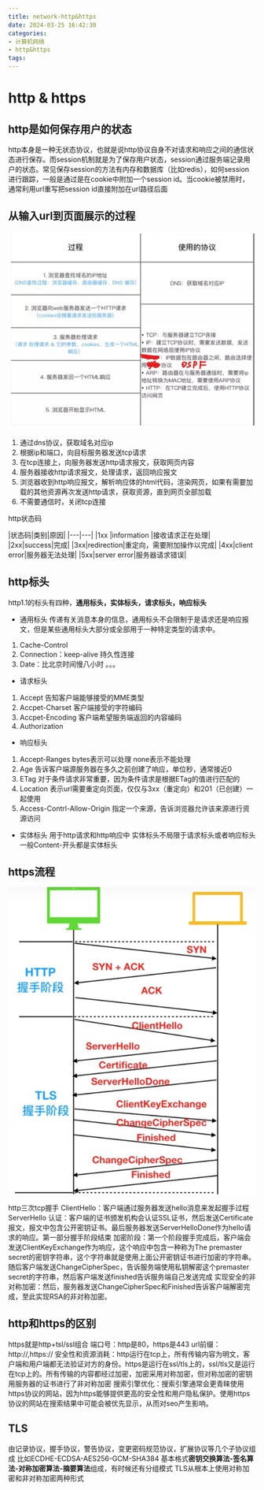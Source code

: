 ```yaml
---
title: network-http&https
date: 2024-03-25 16:42:30
categories:
- 计算机网络
- http&https
tags:
---
```


# http & https
## http是如何保存用户的状态
http本身是一种无状态协议，也就是说http协议自身不对请求和响应之间的通信状态进行保存。而session机制就是为了保存用户状态，session通过服务端记录用户的状态。常见保存session的方法有内存和数据库（比如redis），如何session进行跟踪，一般是通过是在cookie中附加一个session id。当cookie被禁用时，通常利用url重写把session id直接附加在url路径后面

## 从输入url到页面展示的过程

![image-20240325164540430](..\images\image-20240325164540430.png)
1. 通过dns协议，获取域名对应ip
2. 根据ip和端口，向目标服务器发送tcp请求
3. 在tcp连接上，向服务器发送http请求报文，获取网页内容
4. 服务器接收http请求报文，处理请求，返回响应报文
5. 浏览器收到http响应报文，解析响应体的html代码，渲染网页，如果有需要加载的其他资源再次发送http请求，获取资源，直到网页全部加载
6. 不需要通信时，关闭tcp连接

http状态码

|状态码|类别|原因|
|---|---|
|1xx |information |接收请求正在处理|
|2xx|success|完成|
|3xx|redirection|重定向，需要附加操作以完成|
|4xx|client error|服务器无法处理|
|5xx|server error|服务器请求错误|

## http标头
http1.1的标头有四种，**通用标头，实体标头，请求标头，响应标头**
- 通用标头
传递有关消息本身的信息，通用标头不会限制于是请求还是响应报文，但是某些通用标头大部分或全部用于一种特定类型的请求中。
1. Cache-Control
2. Connection：keep-alive 持久性连接
3. Date：比北京时间慢八小时
。。。

- 请求标头
1. Accept 告知客户端能够接受的MME类型
2. Accpet-Charset 客户端接受的字符编码
3. Accpet-Encoding 客户端希望服务端返回的内容编码
4. Authorization

- 响应标头
1. Accept-Ranges bytes表示可以处理 none表示不能处理
2. Age 告诉客户端源服务器在多久之前创建了响应，单位秒，通常接近0
3. ETag 对于条件请求非常重要，因为条件请求是根据ETag的值进行匹配的
4. Location 表示url需要重定向页面，仅仅与3xx（重定向）和201（已创建）一起使用
5. Access-Contrl-Allow-Origin 指定一个来源，告诉浏览器允许该来源进行资源访问

- 实体标头
用于http请求和http响应中
实体标头不局限于请求标头或者响应标头
一般Content-开头都是实体标头

## https流程

![image-20240410144518114](..\images\image-20240410144518114.png)

http三次tcp握手
ClientHello：客户端通过服务器发送hello消息来发起握手过程
ServerHello
认证：客户端的证书颁发机构会认证SSL证书，然后发送Certificate报文，报文中包含公开密钥证书。最后服务器发送ServerHelloDone作为hello请求的响应。第一部分握手阶段结束
加密阶段：第一个阶段握手完成后，客户端会发送ClientKeyExchange作为响应，这个响应中包含一种称为The premaster secret的密钥字符串，这个字符串就是使用上面公开密钥证书进行加密的字符串。随后客户端发送ChangeCipherSpec，告诉服务端使用私钥解密这个premaster secret的字符串，然后客户端发送finished告诉服务端自己发送完成
实现安全的非对称加密：然后，服务器发送ChangeCipherSpec和Finished告诉客户端解密完成，至此实现RSA的非对称加密。

## http和https的区别
https就是http+tsl/ssl组合
端口号：http是80，https是443
url前缀：http://,https://
安全性和资源消耗：http运行在tcp上，所有传输内容为明文，客户端和用户端都无法验证对方的身份。https是运行在ssl/tls上的，ssl/tls又是运行在tcp上的。所有传输的内容都经过加密，加密采用对称加密，但对称加密的密钥用服务器的证书进行了非对称加密
搜索引擎优化：搜索引擎通常会更青睐使用https协议的网站，因为https能够提供更高的安全性和用户隐私保护。使用https协议的网站在搜索结果中可能会被优先显示，从而对seo产生影响。

## TLS
由记录协议，握手协议，警告协议，变更密码规范协议，扩展协议等几个子协议组成
比如ECDHE-ECDSA-AES256-GCM-SHA384
基本格式**密钥交换算法-签名算法-对称加密算法-摘要算法**组成，有时候还有分组模式
TLS从根本上使用对称加密和非对称加密两种形式

